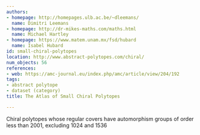 ```yaml
---
authors:
- homepage: http://homepages.ulb.ac.be/~dleemans/
  name: Dimitri Leemans
- homepage: http://dr-mikes-maths.com/maths.html
  name: Michael Hartley
- homepage: https://www.matem.unam.mx/fsd/hubard
  name: Isabel Hubard
id: small-chiral-polytopes
location: http://www.abstract-polytopes.com/chiral/
num_objects: 56
references:
- web: https://amc-journal.eu/index.php/amc/article/view/204/192
tags:
- abstract polytope
- dataset (category)
title: The Atlas of Small Chiral Polytopes

---
```


Chiral polytopes whose regular covers have automorphism groups of order less than 2001, excluding 1024 and 1536
